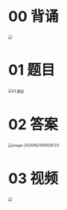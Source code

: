 # 00 背诵

<img src="https://cvp.oss-cn-shanghai.aliyuncs.com/202409102149005.png" style="zoom:50%;" />



# 01 题目

<img src="https://cvp.oss-cn-shanghai.aliyuncs.com/picgo/202406210815659.png" alt="01 题目" style="zoom:50%;" />





# 02 答案

<img src="https://cvp.oss-cn-shanghai.aliyuncs.com/picgo/202406211059809.png" alt="image-20240621105926723" style="zoom:50%;" />





# 03 视频

<img src="https://cvp.oss-cn-shanghai.aliyuncs.com/202409102149918.png" style="zoom:50%;" />
